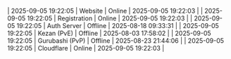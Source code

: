 | 2025-09-05 19:22:05 | Website | Online | 2025-09-05 19:22:03 |
| 2025-09-05 19:22:05 | Registration | Online | 2025-09-05 19:22:03 |
| 2025-09-05 19:22:05 | Auth Server | Offline | 2025-08-18 09:33:31 |
| 2025-09-05 19:22:05 | Kezan (PvE) | Offline | 2025-08-03 17:58:02 |
| 2025-09-05 19:22:05 | Gurubashi (PvP) | Offline | 2025-08-23 21:44:06 |
| 2025-09-05 19:22:05 | Cloudflare | Online | 2025-09-05 19:22:03 |
